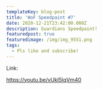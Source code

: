 ```yaml
---
templateKey: blog-post
title: 'WoF Speedpaint #7'
date: 2020-12-21T23:42:00.000Z
description: Guardians Speedpaint!
featuredpost: true
featuredimage: /img/img_9551.png
tags:
  - Pls like and subscribe!
---
```

Link:

https://youtu.be/vUkI5lqVm40
